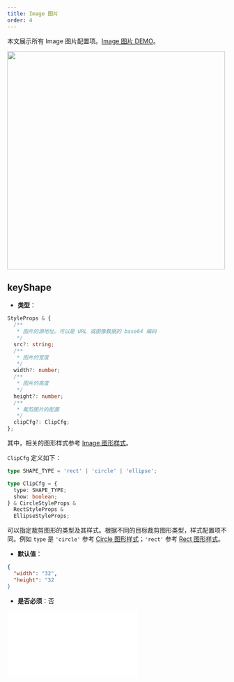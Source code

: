 ```yaml
---
title: Image 图片
order: 4
---
```


本文展示所有 Image 图片配置项。[Image 图片 DEMO](/zh/examples/item/defaultNodes/#image)。

<img src="https://mdn.alipayobjects.com/huamei_qa8qxu/afts/img/A*NPG3SL_n-CYAAAAAAAAAAAAADmJ7AQ/original" width=500 />

## keyShape

- **类型**：

```typescript
StyleProps & {
  /**
   * 图片的源地址。可以是 URL 或图像数据的 base64 编码
   */
  src?: string;
  /**
   * 图片的宽度
   */
  width?: number;
  /**
   * 图片的高度
   */
  height?: number;
  /**
   * 裁剪图片的配置
   */
  clipCfg?: ClipCfg;
};
```

其中，相关的图形样式参考 [Image 图形样式](../shape/ImageStyleProps.zh.md)。

`ClipCfg` 定义如下：

```typescript
type SHAPE_TYPE = 'rect' | 'circle' | 'ellipse';

type ClipCfg = {
  type: SHAPE_TYPE;
  show: boolean;
} & CircleStyleProps &
  RectStyleProps &
  EllipseStyleProps;
```

可以指定裁剪图形的类型及其样式。根据不同的目标裁剪图形类型，样式配置项不同。例如 `type` 是 `'circle'` 参考 [Circle 图形样式](../shape/CircleStyleProps.zh.md)；`'rect'` 参考 [Rect 图形样式](../shape/RectStyleProps.zh.md)。

- **默认值**：

```json
{
  "width": "32",
  "height": "32
}
```

- **是否必须**：否

<embed src="../../../common/NodeShapeStyles.zh.md"></embed>
